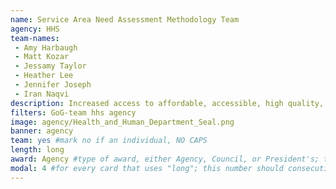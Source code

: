 ```yaml
---
name: Service Area Need Assessment Methodology Team
agency: HHS
team-names:
 - Amy Harbaugh
 - Matt Kozar
 - Jessamy Taylor
 - Heather Lee
 - Jennifer Joseph
 - Iran Naqvi
description: Increased access to affordable, accessible, high quality, and cost-effective primary health care services in underserved areas. The team’s work established a standardized method to assess healthcare need while reducing unnecessary burden.
filters: GoG-team hhs agency
image: agency/Health_and_Human_Department_Seal.png
banner: agency
team: yes #mark no if an individual, NO CAPS
length: long
award: Agency #type of award, either Agency, Council, or President's; this is case sensitive so make sure to match the options listed exactly. This section generates the format of the card
modal: 4 #for every card that uses "long"; this number should consecutively increase and never be the same
---
```

